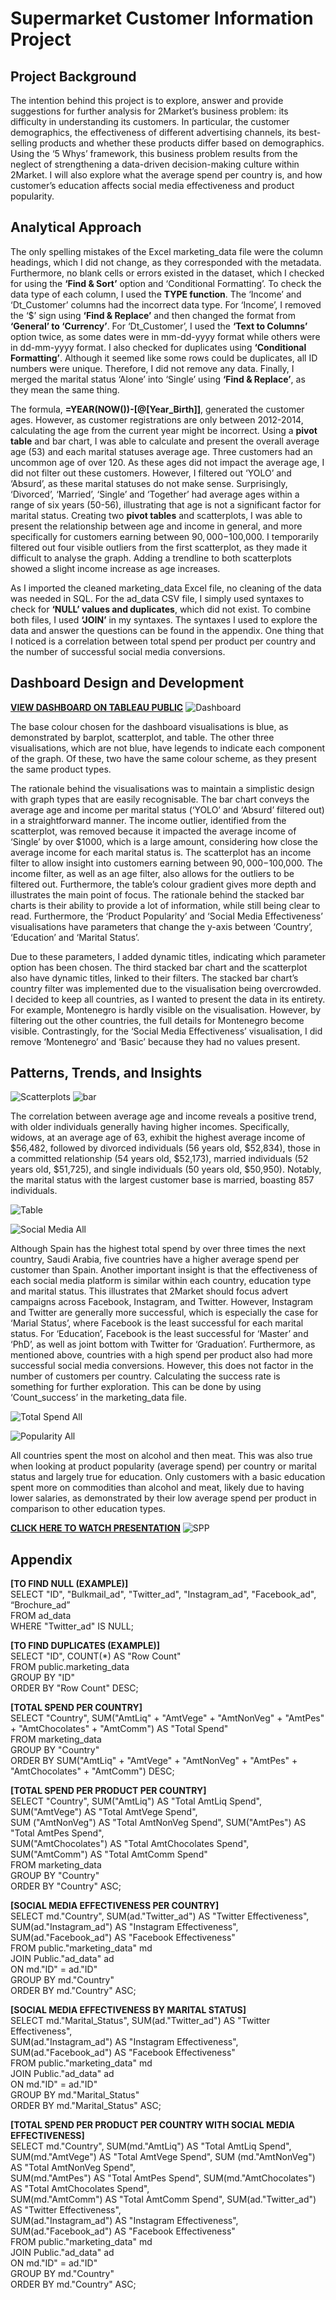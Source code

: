 # Supermarket Customer Information Project
## Project Background 
The intention behind this project is to explore, answer and provide suggestions for further analysis for 2Market’s business problem: its difficulty in understanding its customers. In particular, the customer demographics, the effectiveness of different advertising channels, its best-selling products and whether these products differ based on demographics. Using the ‘5 Whys’ framework, this business problem results from the neglect of strengthening a data-driven decision-making culture within 2Market. I will also explore what the average spend per country is, and how customer’s education affects social media effectiveness and product popularity. 

## Analytical Approach
The only spelling mistakes of the Excel marketing_data file were the column headings, which I did not change, as they corresponded with the metadata. Furthermore, no blank cells or errors existed in the dataset, which I checked for using the __‘Find & Sort’__ option and ‘Conditional Formatting’. To check the data type of each column, I used the __TYPE function__. The ‘Income’ and ‘Dt_Customer’ columns had the incorrect data type. For ‘Income’, I removed the ‘$’ sign using __‘Find & Replace’__ and then changed the format from __‘General’ to ‘Currency’__. For ‘Dt_Customer’, I used the __‘Text to Columns’__ option twice, as some dates were in mm-dd-yyyy format while others were in dd-mm-yyyy format. I also checked for duplicates using __‘Conditional Formatting’__. Although it seemed like some rows could be duplicates, all ID numbers were unique. Therefore, I did not remove any data. Finally, I merged the marital status ‘Alone’ into ‘Single’ using __‘Find & Replace’__, as they mean the same thing. 

The formula, __=YEAR(NOW())-[@[Year_Birth]]__, generated the customer ages. However, as customer registrations are only between 2012-2014, calculating the age from the current year might be incorrect. Using a __pivot table__ and bar chart, I was able to calculate and present the overall average age (53) and each marital statuses average age. Three customers had an uncommon age of over 120. As these ages did not impact the average age, I did not filter out these customers. However, I filtered out ‘YOLO’ and ‘Absurd’, as these marital statuses do not make sense. Surprisingly, ‘Divorced’, ‘Married’, ‘Single’ and ‘Together’ had average ages within a range of six years (50-56), illustrating that age is not a significant factor for marital status. Creating two __pivot tables__ and scatterplots, I was able to present the relationship between age and income in general, and more specifically for customers earning between $90,000-$100,000. I temporarily filtered out four visible outliers from the first scatterplot, as they made it difficult to analyse the graph. Adding a trendline to both scatterplots showed a slight income increase as age increases. 

As I imported the cleaned marketing_data Excel file, no cleaning of the data was needed in SQL. For the ad_data CSV file, I simply used syntaxes to check for __‘NULL’ values and duplicates__, which did not exist. To combine both files, I used __‘JOIN’__ in my syntaxes. The syntaxes I used to explore the data and answer the questions can be found in the appendix. One thing that I noticed is a correlation between total spend per product per country and the number of successful social media conversions.

## Dashboard Design and Development
[__VIEW DASHBOARD ON TABLEAU PUBLIC__](https://public.tableau.com/app/profile/mattia.bieler/viz/SupermarketProjectDashboard/2MarketDashboard)
![Dashboard](https://github.com/Mattia-Bieler/Supermarket_Customer_Information_Project/assets/132078605/efc4d162-9919-4a06-9ca3-fd6c3a5bb028)

The base colour chosen for the dashboard visualisations is blue, as demonstrated by barplot, scatterplot, and table. The other three visualisations, which are not blue, have legends to indicate each component of the graph. Of these, two have the same colour scheme, as they present the same product types.

The rationale behind the visualisations was to maintain a simplistic design with graph types that are easily recognisable. The bar chart conveys the average age and income per marital status (‘YOLO’ and ‘Absurd’ filtered out) in a straightforward manner. The income outlier, identified from the scatterplot, was removed because it impacted the average income of ‘Single’ by over $1000, which is a large amount, considering how close the average income for each marital status is. The scatterplot has an income filter to allow insight into customers earning between $90,000-$100,000. The income filter, as well as an age filter, also allows for the outliers to be filtered out. Furthermore, the table’s colour gradient gives more depth and illustrates the main point of focus. The rationale behind the stacked bar charts is their ability to provide a lot of information, while still being clear to read. Furthermore, the ‘Product Popularity’ and ‘Social Media Effectiveness’ visualisations have parameters that change the y-axis between ‘Country’, ‘Education’ and ‘Marital Status’.

Due to these parameters, I added dynamic titles, indicating which parameter option has been chosen. The third stacked bar chart and the scatterplot also have dynamic titles, linked to their filters. The stacked bar chart’s country filter was implemented due to the visualisation being overcrowded. I decided to keep all countries, as I wanted to present the data in its entirety. For example, Montenegro is hardly visible on the visualisation. However, by filtering out the other countries, the full details for Montenegro become visible. Contrastingly, for the ‘Social Media Effectiveness’ visualisation, I did remove ‘Montenegro’ and ‘Basic’ because they had no values present.

## Patterns, Trends, and Insights
![Scatterplots](https://github.com/Mattia-Bieler/Supermarket_Customer_Information_Project/assets/132078605/96108de2-1a7a-45a6-a087-b531738b9470)
![bar](https://github.com/Mattia-Bieler/Supermarket_Customer_Information_Project/assets/132078605/d382b688-8e46-4afe-8a9d-7b68a6c3b445)

The correlation between average age and income reveals a positive trend, with older individuals generally having higher incomes. Specifically, widows, at an average age of 63, exhibit the highest average income of $56,482, followed by divorced individuals (56 years old, $52,834), those in a committed relationship (54 years old, $52,173), married individuals (52 years old, $51,725), and single individuals (50 years old, $50,950). Notably, the marital status with the largest customer base is married, boasting 857 individuals.

![Table](https://github.com/Mattia-Bieler/Supermarket_Customer_Information_Project/assets/132078605/cb7ce358-3900-41cf-aa0b-f51885ea9e7f)

![Social Media All](https://github.com/Mattia-Bieler/Supermarket_Customer_Information_Project/assets/132078605/15c1e78d-b4a0-41ab-8675-d5955eead6c0)

Although Spain has the highest total spend by over three times the next country, Saudi Arabia, five countries have a higher average spend per customer than Spain. Another important insight is that the effectiveness of each social media platform is similar within each country, education type and marital status. This illustrates that 2Market should focus advert campaigns across Facebook, Instagram, and Twitter. However, Instagram and Twitter are generally more successful, which is especially the case for ‘Marial Status’, where Facebook is the least successful for each marital status. For ‘Education’, Facebook is the least successful for ‘Master’ and ‘PhD’, as well as joint bottom with Twitter for ‘Graduation’. Furthermore, as mentioned above, countries with a high spend per product also had more successful social media conversions. However, this does not factor in the number of customers per country. Calculating the success rate is something for further exploration. This can be done by using ‘Count_success’ in the marketing_data file. 

![Total Spend All](https://github.com/Mattia-Bieler/Supermarket_Customer_Information_Project/assets/132078605/fb58a19c-d768-4bcf-b931-25d4d8cf73b7)

![Popularity All](https://github.com/Mattia-Bieler/Supermarket_Customer_Information_Project/assets/132078605/dab9ec3f-5373-48d8-ac21-644167ff80d0)

All countries spent the most on alcohol and then meat. This was also true when looking at product popularity (average spend) per country or marital status and largely true for education. Only customers with a basic education spent more on commodities than alcohol and meat, likely due to having lower salaries, as demonstrated by their low average spend per product in comparison to other education types.

[__CLICK HERE TO WATCH PRESENTATION__](https://drive.google.com/file/d/1Nl3qNffAw5s65w8Ympi0bn4aiUOJf8DP/view?usp=sharing)
![SPP](https://github.com/Mattia-Bieler/Supermarket_Customer_Information_Project/assets/132078605/8bc2ee95-cc95-44a4-8962-3cf4888aed8d)

## Appendix
__[TO FIND NULL (EXAMPLE)]__ <br>
SELECT "ID", "Bulkmail_ad", "Twitter_ad", "Instagram_ad", "Facebook_ad", “Brochure_ad”<br>
FROM ad_data<br>
WHERE "Twitter_ad" IS NULL;

__[TO FIND DUPLICATES (EXAMPLE)]__ <br>
SELECT "ID", COUNT(*) AS "Row Count"<br>
FROM public.marketing_data<br>
GROUP BY "ID"<br>
ORDER BY "Row Count" DESC;

__[TOTAL SPEND PER COUNTRY]__ <br>
SELECT "Country", SUM("AmtLiq" + "AmtVege" + "AmtNonVeg" + "AmtPes" + "AmtChocolates" + "AmtComm") AS "Total Spend"<br>
FROM marketing_data<br>
GROUP BY "Country"<br>
ORDER BY SUM("AmtLiq" + "AmtVege" + "AmtNonVeg" + "AmtPes" + "AmtChocolates" + "AmtComm") DESC;

__[TOTAL SPEND PER PRODUCT PER COUNTRY]__ <br>
SELECT "Country", SUM("AmtLiq") AS "Total AmtLiq Spend", SUM("AmtVege") AS "Total AmtVege Spend",<br> 
SUM ("AmtNonVeg") AS "Total AmtNonVeg Spend", SUM("AmtPes") AS "Total AmtPes Spend",<br> 
SUM("AmtChocolates") AS "Total AmtChocolates Spend", SUM("AmtComm") AS "Total AmtComm Spend"<br>
FROM marketing_data<br>
GROUP BY "Country"<br>
ORDER BY "Country" ASC;

__[SOCIAL MEDIA EFFECTIVENESS PER COUNTRY]__ <br>
SELECT md."Country", SUM(ad."Twitter_ad") AS "Twitter Effectiveness",<br>
SUM(ad."Instagram_ad") AS "Instagram Effectiveness",<br>
SUM(ad."Facebook_ad") AS "Facebook Effectiveness"<br>
FROM public."marketing_data" md<br>
JOIN Public."ad_data" ad<br>
ON md."ID" = ad."ID"<br>
GROUP BY md."Country"<br>
ORDER BY md."Country" ASC;

__[SOCIAL MEDIA EFFECTIVENESS BY MARITAL STATUS]__ <br>
SELECT md."Marital_Status", SUM(ad."Twitter_ad") AS "Twitter Effectiveness",<br> 
SUM(ad."Instagram_ad") AS "Instagram Effectiveness",<br> 
SUM(ad."Facebook_ad") AS "Facebook Effectiveness"<br>
FROM public."marketing_data" md<br>
JOIN Public."ad_data" ad<br>
ON md."ID" = ad."ID"<br>
GROUP BY md."Marital_Status"<br>
ORDER BY md."Marital_Status" ASC;

__[TOTAL SPEND PER PRODUCT PER COUNTRY WITH SOCIAL MEDIA EFFECTIVENESS]__ <br>
SELECT md."Country", SUM(md."AmtLiq") AS "Total AmtLiq Spend",<br> 
SUM(md."AmtVege") AS "Total AmtVege Spend", SUM (md."AmtNonVeg") AS "Total AmtNonVeg Spend",<br> 
SUM(md."AmtPes") AS "Total AmtPes Spend", SUM(md."AmtChocolates") AS "Total AmtChocolates Spend",<br> 
SUM(md."AmtComm") AS "Total AmtComm Spend", SUM(ad."Twitter_ad") AS "Twitter Effectiveness",<br> 
SUM(ad."Instagram_ad") AS "Instagram Effectiveness", SUM(ad."Facebook_ad") AS "Facebook Effectiveness"<br>
FROM public."marketing_data" md<br>
JOIN Public."ad_data" ad<br>
ON md."ID" = ad."ID"<br>
GROUP BY md."Country"<br>
ORDER BY md."Country" ASC;
